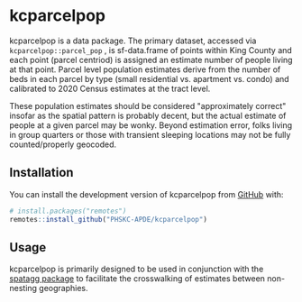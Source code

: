 # kcparcelpop

kcparcelpop is a data package. The primary dataset, accessed via `kcparcelpop::parcel_pop` , is sf-data.frame of points within King County and each point (parcel centriod) is assigned an estimate number of people living at that point. Parcel level population estimates derive from the number of beds in each parcel by type (small residential vs. apartment vs. condo) and calibrated to 2020 Census estimates at the tract level.

These population estimates should be considered "approximately correct" insofar as the spatial pattern is probably decent, but the actual estimate of people at a given parcel may be wonky. Beyond estimation error, folks living in group quarters or those with transient sleeping locations may not be fully counted/properly geocoded.

## Installation

You can install the development version of kcparcelpop from [GitHub](https://github.com/) with:

``` r
# install.packages("remotes")
remotes::install_github("PHSKC-APDE/kcparcelpop")
```

## Usage

kcparcelpop is primarily designed to be used in conjunction with the [spatagg package](https://github.com/PHSKC-APDE/spatagg) to facilitate the crosswalking of estimates between non-nesting geographies.
